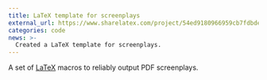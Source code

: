 ```yaml
---
title: LaTeX template for screenplays
external_url: https://www.sharelatex.com/project/54ed9180966959cb7fdbde8e
categories: code
news: >-
  Created a LaTeX template for screenplays.
---
```


A set of [LaTeX][] macros to reliably output PDF screenplays.

[latex]: http://www.latex-project.org
